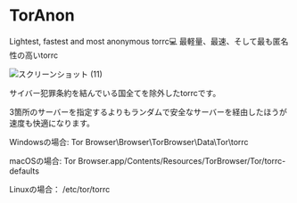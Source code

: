 # TorAnon
Lightest, fastest and most anonymous torrc💻 最軽量、最速、そして最も匿名性の高いtorrc

![スクリーンショット (11)](https://user-images.githubusercontent.com/65692907/105047455-b1936100-5aad-11eb-8c02-b16f6b2b089d.png)


サイバー犯罪条約を結んでいる国全てを除外したtorrcです。

3箇所のサーバーを指定するよりもランダムで安全なサーバーを経由したほうが速度も快適になります。

Windowsの場合: Tor Browser\Browser\TorBrowser\Data\Tor\torrc

macOSの場合: Tor Browser.app/Contents/Resources/TorBrowser/Tor/torrc-defaults

Linuxの場合： /etc/tor/torrc
